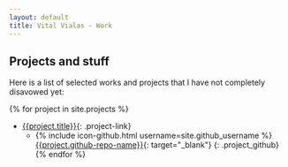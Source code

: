 ```yaml
---
layout: default
title: Vital Vialas - Work
---
```


## Projects and stuff


Here is a list of selected works and projects that I have not completely disavowed yet:


{% for project in site.projects %}
* [{{project.title}}]({{project.url}}){: .project-link}
  * {% include icon-github.html username=site.github_username %} [{{project.github-repo-name}}]({{project.github-url}}){: target="_blank"}
  {: .project_github} 
{% endfor %}

